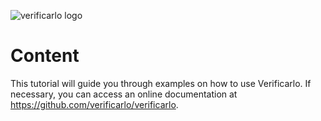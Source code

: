 
![verificarlo logo](https://avatars1.githubusercontent.com/u/12033642)

# Content
This tutorial will guide you through examples on how to use Verificarlo. 
If necessary, you can access an online documentation at <https://github.com/verificarlo/verificarlo>.
